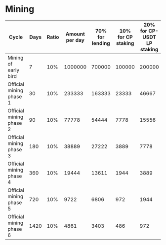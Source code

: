 # Mining



| Cycle                   | Days | Ratio | Amount per day | 70% for lending | 10% for CP staking | 20% for CP-USDT LP staking |
| ----------------------- | ---- | ----- | -------------- | --------------- | ------------------ | -------------------------- |
| Mining of early bird    | 7    | 10%   | 1000000        | 700000          | 100000             | 200000                     |
| Official mining phase 1 | 30   | 10%   | 233333         | 163333          | 23333              | 46667                      |
| Official mining phase 2 | 90   | 10%   | 77778          | 54444           | 7778               | 15556                      |
| Official mining phase 3 | 180  | 10%   | 38889          | 27222           | 3889               | 7778                       |
| Official mining phase 4 | 360  | 10%   | 19444          | 13611           | 1944               | 3889                       |
| Official mining phase 5 | 720  | 10%   | 9722           | 6806            | 972                | 1944                       |
| Official mining phase 6 | 1420 | 10%   | 4861           | 3403            | 486                | 972                        |






